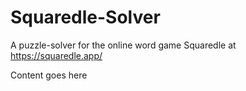 # Squaredle-Solver
A puzzle-solver for the online word game Squaredle at https://squaredle.app/

Content goes here
